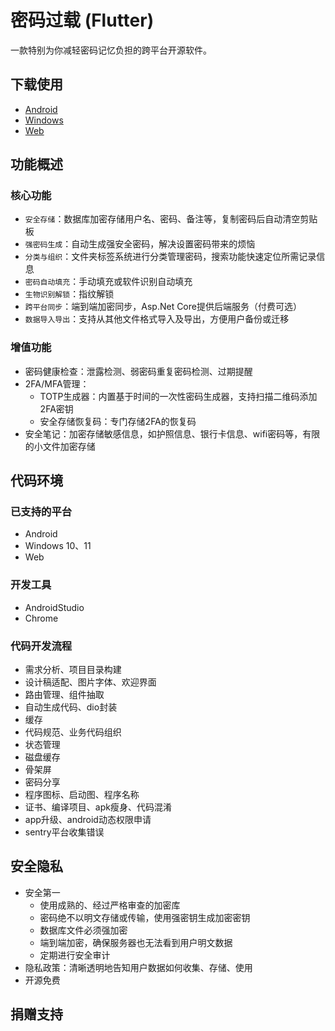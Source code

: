 # 密码过载 (Flutter)

一款特别为你减轻密码记忆负担的跨平台开源软件。

## 下载使用

- [Android]()
- [Windows]()
- [Web]()

## 功能概述

### 核心功能

- `安全存储`：数据库加密存储用户名、密码、备注等，复制密码后自动清空剪贴板
- `强密码生成`：自动生成强安全密码，解决设置密码带来的烦恼
- `分类与组织`：文件夹标签系统进行分类管理密码，搜索功能快速定位所需记录信息
- `密码自动填充`：手动填充或软件识别自动填充
- `生物识别解锁`：指纹解锁
- `跨平台同步`：端到端加密同步，Asp.Net Core提供后端服务（付费可选）
- `数据导入导出`：支持从其他文件格式导入及导出，方便用户备份或迁移

### 增值功能

- 密码健康检查：泄露检测、弱密码重复密码检测、过期提醒
- 2FA/MFA管理：
    - TOTP生成器：内置基于时间的一次性密码生成器，支持扫描二维码添加2FA密钥
    - 安全存储恢复码：专门存储2FA的恢复码
- 安全笔记：加密存储敏感信息，如护照信息、银行卡信息、wifi密码等，有限的小文件加密存储

## 代码环境

### 已支持的平台

- Android
- Windows 10、11
- Web

### 开发工具

- AndroidStudio
- Chrome

### 代码开发流程

- 需求分析、项目目录构建
- 设计稿适配、图片字体、欢迎界面
- 路由管理、组件抽取
- 自动生成代码、dio封装
- 缓存
- 代码规范、业务代码组织
- 状态管理
- 磁盘缓存
- 骨架屏
- 密码分享
- 程序图标、启动图、程序名称
- 证书、编译项目、apk瘦身、代码混淆
- app升级、android动态权限申请
- sentry平台收集错误

## 安全隐私

- 安全第一
    - 使用成熟的、经过严格审查的加密库
    - 密码绝不以明文存储或传输，使用强密钥生成加密密钥
    - 数据库文件必须强加密
    - 端到端加密，确保服务器也无法看到用户明文数据
    - 定期进行安全审计
- 隐私政策：清晰透明地告知用户数据如何收集、存储、使用
- 开源免费

## 捐赠支持


